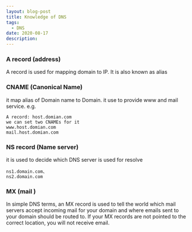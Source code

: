 ```yaml
---
layout: blog-post
title: Knowledge of DNS
tags:
  - DNS
date: 2020-08-17
description: 
---
```


### A record (address)
A record is used for mapping domain to IP. It is also known as alias  

### CNAME (Canonical Name)
it map alias of Domain name to Domain.
it use to provide www and mail service.
e.g.
```
A record: host.domian.com
we can set two CNAMEs for it 
www.host.domian.com
mail.host.domian.com
```
### NS record (Name server)
it is used to decide which DNS server is used for resolve 
```
ns1.domain.com、
ns2.domain.com
```
### MX (mail )
In simple DNS terms, an MX record is used to tell the world which mail servers accept incoming mail for your domain and where emails sent to your domain should be routed to. If your MX records are not pointed to the correct location, you will not receive email.